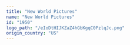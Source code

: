```yaml
---
title: "New World Pictures"
name: "New World Pictures"
id: "1950"
logo_path: "/eIoDtHIJKZaZ4hGbKgqC0PzlqJc.png"
origin_country: "US"
---
```

